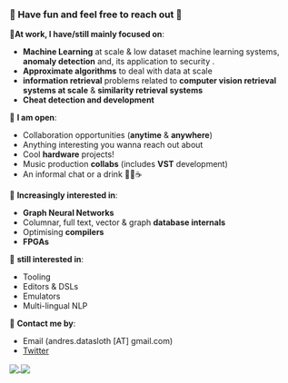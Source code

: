 ### 🐾  Have fun and feel free to reach out 🐾 


🦦**At work, I have/still  mainly focused on**:

- **Machine Learning** at scale & low dataset machine learning systems, **anomaly detection** and, its application to security .
- **Approximate algorithms** to deal with data at scale
- **information retrieval** problems related to **computer vision retrieval systems at scale** & **similarity retrieval systems** 
- **Cheat detection and development** 

🦥  **I am open**:

- Collaboration opportunities (**anytime** & **anywhere**)
- Anything interesting you wanna reach out about
- Cool **hardware** projects!
- Music production **collabs** (includes **VST** development)
- An informal chat or a drink 🍻🍶☕

🐣  **Increasingly interested in**:

- **Graph Neural Networks**
- Columnar, full text, vector & graph  **database internals**
- Optimising **compilers** 
- **FPGAs**

🐣  **still interested in**:

- Tooling
- Editors & DSLs
- Emulators
- Multi-lingual NLP


🐌   **Contact me by**:
- Email (andres.datasloth [AT] gmail.com)
- [Twitter](https://twitter.com/serialdev)


<a href="https://github.com/anuraghazra/github-readme-stats">
  <img align="center" src="https://github-readme-stats.vercel.app/api?username=serialdev&theme=material-palenight&count_private=true&hide=contribs" />
</a>
<a href="https://github.com/anuraghazra/github-readme-stats">
  <img align="center" src="https://github-readme-stats.vercel.app/api/top-langs/?username=serialdev&theme=material-palenight&hide=Jupyter&layout=compact" />
</a>


<!--
**SerialDev/SerialDev** is a ✨ _special_ ✨ repository because its `README.md` (this file) appears on your GitHub profile.

Here are some ideas to get you started:

- 🔭 I’m currently working on ...
- 🌱 I’m currently learning ...
- 👯 I’m looking to collaborate on ...
- 🤔 I’m looking for help with ...
- 💬 Ask me about ...
- 📫 How to reach me: ...
- 😄 Pronouns: ...
- ⚡ Fun fact: ...
-->
